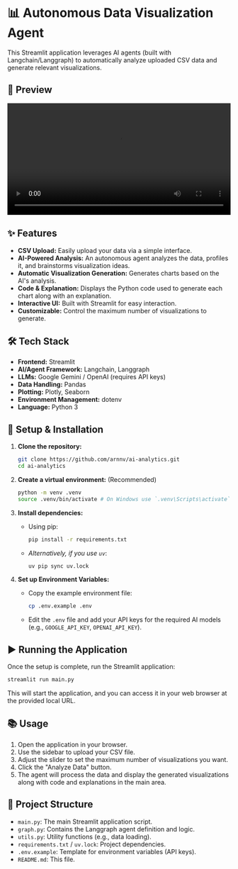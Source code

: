 # 📊 Autonomous Data Visualization Agent

This Streamlit application leverages AI agents (built with Langchain/Langgraph) to automatically analyze uploaded CSV data and generate relevant visualizations.

## 🎥 Preview

<video width="100%" controls>
  <source src="assets/preview-video.mp4" type="video/mp4">
  Your browser does not support the video tag.
</video>


## ✨ Features

*   **CSV Upload:** Easily upload your data via a simple interface.
*   **AI-Powered Analysis:** An autonomous agent analyzes the data, profiles it, and brainstorms visualization ideas.
*   **Automatic Visualization Generation:** Generates charts based on the AI's analysis.
*   **Code & Explanation:** Displays the Python code used to generate each chart along with an explanation.
*   **Interactive UI:** Built with Streamlit for easy interaction.
*   **Customizable:** Control the maximum number of visualizations to generate.

## 🛠️ Tech Stack

*   **Frontend:** Streamlit
*   **AI/Agent Framework:** Langchain, Langgraph
*   **LLMs:** Google Gemini / OpenAI (requires API keys)
*   **Data Handling:** Pandas
*   **Plotting:** Plotly, Seaborn
*   **Environment Management:** dotenv
*   **Language:** Python 3

## 🚀 Setup & Installation

1.  **Clone the repository:**
    ```bash
    git clone https://github.com/arnnv/ai-analytics.git
    cd ai-analytics
    ```

2.  **Create a virtual environment:** (Recommended)
    ```bash
    python -m venv .venv
    source .venv/bin/activate # On Windows use `.venv\Scripts\activate`
    ```

3.  **Install dependencies:**
    *   Using pip:
        ```bash
        pip install -r requirements.txt
        ```
    *   *Alternatively, if you use `uv`*:
        ```bash
        uv pip sync uv.lock
        ```

4.  **Set up Environment Variables:**
    *   Copy the example environment file:
        ```bash
        cp .env.example .env
        ```
    *   Edit the `.env` file and add your API keys for the required AI models (e.g., `GOOGLE_API_KEY`, `OPENAI_API_KEY`).

## ▶️ Running the Application

Once the setup is complete, run the Streamlit application:

```bash
streamlit run main.py
```

This will start the application, and you can access it in your web browser at the provided local URL.

## 📚 Usage

1.  Open the application in your browser.
2.  Use the sidebar to upload your CSV file.
3.  Adjust the slider to set the maximum number of visualizations you want.
4.  Click the "Analyze Data" button.
5.  The agent will process the data and display the generated visualizations along with code and explanations in the main area.

## 📁 Project Structure

*   `main.py`: The main Streamlit application script.
*   `graph.py`: Contains the Langgraph agent definition and logic.
*   `utils.py`: Utility functions (e.g., data loading).
*   `requirements.txt` / `uv.lock`: Project dependencies.
*   `.env.example`: Template for environment variables (API keys).
*   `README.md`: This file.